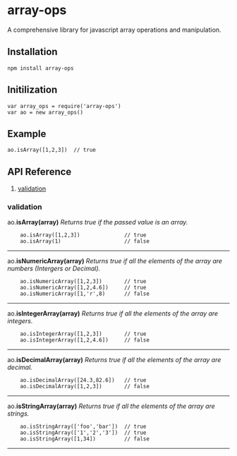 
# array-ops
A comprehensive library for javascript array operations and manipulation.

## Installation
	npm install array-ops

## Initilization
	var array_ops = require('array-ops')
	var ao = new array_ops()
## Example

    ao.isArray([1,2,3])  // true
	
## API Reference

 1. [validation](#validation)

### **validation**

ao.**isArray(array)** 
*Returns true if the passed value is an array.*

	    ao.isArray([1,2,3])              // true
	    ao.isArray(1)                    // false
---  
ao.**isNumericArray(array)** 
*Returns true if all the elements of the array are numbers (Intergers or Decimal).*

	    ao.isNumericArray([1,2,3])       // true
	    ao.isNumericArray([1,2,4.6])     // true
	    ao.isNumericArray([1,'r',8)      // false
---
ao.**isIntegerArray(array)** 
*Returns true if all the elements of the array are integers.*

	    ao.isIntegerArray([1,2,3])       // true
	    ao.isIntegerArray([1,2,4.6])     // false
---
ao.**isDecimalArray(array)** 
*Returns true if all the elements of the array are decimal.*

	    ao.isDecimalArray([24.3,82.6])   // true
	    ao.isDecimalArray([1,2,3])       // false
---
ao.**isStringArray(array)** 
*Returns true if all the elements of the array are strings.*

	    ao.isStringArray(['foo','bar'])  // true
	    ao.isStringArray(['1','2','3'])  // true
	    ao.isStringArray([1,34])         // false
---
